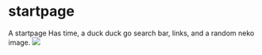 # startpage
A startpage
Has time, a duck duck go search bar, links, and a random neko image. 
<img src="http://i.imgur.com/kvldoky.png">
